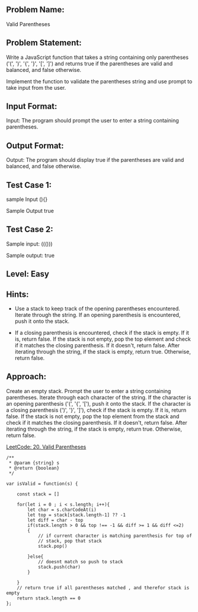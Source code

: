 ## Problem Name:
Valid Parentheses

## Problem Statement:
Write a JavaScript function that takes a string 
containing only parentheses ('(', ')', '{', '}', '[', ']') and 
returns true if the parentheses are valid and 
balanced, and false otherwise.

Implement the function to validate the parentheses 
string and use prompt to take input from the user.


## Input Format:
Input:
The program should prompt the user to enter a 
string containing parentheses.

## Output Format:
Output:
The program should display true 
if the parentheses are valid and 
balanced, and false otherwise.

## Test Case 1:
sample Input
(){}

Sample Output
true

## Test Case 2:
Sample input:
((()))

Sample output:
true

## Level: Easy

## Hints:
- Use a stack to keep track of the opening parentheses encountered.
Iterate through the string.
If an opening parenthesis is encountered, push it onto the stack.

- If a closing parenthesis is encountered, check 
if the stack is empty. If it is, return false.
If the stack is not empty, pop the top element 
and check if it matches the closing parenthesis. 
If it doesn't, return false.
After iterating through the string, if the stack is 
empty, return true. Otherwise, return false.


## Approach:
Create an empty stack.
Prompt the user to enter a string containing parentheses.
Iterate through each character of the string.
If the character is an opening parenthesis ('(', '{', '['), push it onto the stack.
If the character is a closing parenthesis (')', '}', ']'), check if the stack is empty. If it is, 
return false.
If the stack is not empty, pop the top element from the stack and check if it matches 
the closing parenthesis. If it doesn't, return false.
After iterating through the string, if the stack is empty, return true. Otherwise, 
return false.

[LeetCode: 20. Valid Parentheses](https://leetcode.com/problems/valid-parentheses/submissions/994301498/)

```
/**
 * @param {string} s
 * @return {boolean}
 */

var isValid = function(s) {

    const stack = []

    for(let i = 0 ; i < s.length; i++){
        let char = s.charCodeAt(i)
        let top = stack[stack.length-1] ?? -1
        let diff = char - top
        if(stack.length > 0 && top !== -1 && diff >= 1 && diff <=2)
        {
            // if current character is matching parenthesis for top of  
            // stack, pop that stack
            stack.pop()
            
        }else{
            // doesnt match so push to stack
            stack.push(char)
        }
        
    }
    // return true if all parentheses matched , and therefor stack is empty
    return stack.length == 0
};
```